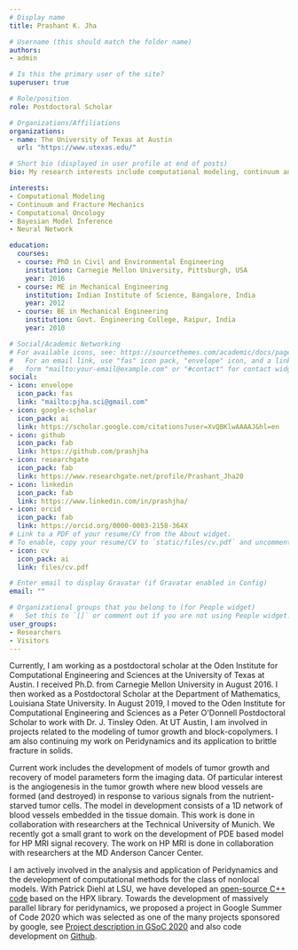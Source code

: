 ```yaml
---
# Display name
title: Prashant K. Jha

# Username (this should match the folder name)
authors:
- admin

# Is this the primary user of the site?
superuser: true

# Role/position
role: Postdoctoral Scholar

# Organizations/Affiliations
organizations:
- name: The University of Texas at Austin
  url: "https://www.utexas.edu/"

# Short bio (displayed in user profile at end of posts)
bio: My research interests include computational modeling, continuum and fracture mechanics, computational oncology, Bayesian model inference, and neural network.

interests:
- Computational Modeling
- Continuum and Fracture Mechanics
- Computational Oncology
- Bayesian Model Inference
- Neural Network

education:
  courses:
  - course: PhD in Civil and Environmental Engineering
    institution: Carnegie Mellon University, Pittsburgh, USA
    year: 2016
  - course: ME in Mechanical Engineering
    institution: Indian Institute of Science, Bangalore, India
    year: 2012
  - course: BE in Mechanical Engineering
    institution: Govt. Engineering College, Raipur, India
    year: 2010

# Social/Academic Networking
# For available icons, see: https://sourcethemes.com/academic/docs/page-builder/#icons
#   For an email link, use "fas" icon pack, "envelope" icon, and a link in the
#   form "mailto:your-email@example.com" or "#contact" for contact widget.
social:
- icon: envelope
  icon_pack: fas
  link: "mailto:pjha.sci@gmail.com"
- icon: google-scholar
  icon_pack: ai
  link: https://scholar.google.com/citations?user=XvQBKlwAAAAJ&hl=en
- icon: github
  icon_pack: fab
  link: https://github.com/prashjha
- icon: researchgate
  icon_pack: fab
  link: https://www.researchgate.net/profile/Prashant_Jha20
- icon: linkedin
  icon_pack: fab
  link: https://www.linkedin.com/in/prashjha/
- icon: orcid
  icon_pack: fab
  link: https://orcid.org/0000-0003-2158-364X
# Link to a PDF of your resume/CV from the About widget.
# To enable, copy your resume/CV to `static/files/cv.pdf` and uncomment the lines below.
- icon: cv
  icon_pack: ai
  link: files/cv.pdf

# Enter email to display Gravatar (if Gravatar enabled in Config)
email: ""

# Organizational groups that you belong to (for People widget)
#   Set this to `[]` or comment out if you are not using People widget.
user_groups:
- Researchers
- Visitors
---
```


Currently, I am working as a postdoctoral scholar at the Oden Institute for Computational Engineering and Sciences at the University of Texas at Austin. I received Ph.D. from Carnegie Mellon University in August 2016. I then worked as a Postdoctoral Scholar at the Department of Mathematics, Louisiana State University. In August 2019, I moved to the Oden Institute for Computational Engineering and Sciences as a Peter O'Donnell Postdoctoral Scholar to work with Dr. J. Tinsley Oden. At UT Austin, I am involved in projects related to the modeling of tumor growth and block-copolymers. I am also continuing my work on Peridynamics and its application to brittle fracture in solids. 

Current work includes the development of models of tumor growth and recovery of model parameters form the imaging data. Of particular interest is the angiogenesis in the tumor growth where new blood vessels are formed (and destroyed) in response to various signals from the nutrient-starved tumor cells. The model in development consists of a 1D network of blood vessels embedded in the tissue domain. This work is done in collaboration with researchers at the Technical University of Munich. We recently got a small grant to work on the development of PDE based model for HP MRI signal recovery. The work on HP MRI is done in collaboration with researchers at the MD Anderson Cancer Center. 

I am actively involved in the analysis and application of Peridynamics and the development of computational methods for the class of nonlocal models. With Patrick Diehl at LSU, we have developed an [open-source C++ code](https://github.com/nonlocalmodels/NLMech) based on the HPX library. Towards the development of massively parallel library for peridynamics, we proposed a project in Google Summer of Code 2020 which was selected as one of the many projects sponsored by google, see [Project description in GSoC 2020](https://summerofcode.withgoogle.com/projects/?fbclid=IwAR20LX6DS97pzzRxBKFZiRR4vePMETYqTUPPBkrS-IfEcWha6MbVlbkNfh0#6693763189047296) and also code development on [Github](https://github.com/nonlocalmodels/nonlocalheatequation). 
